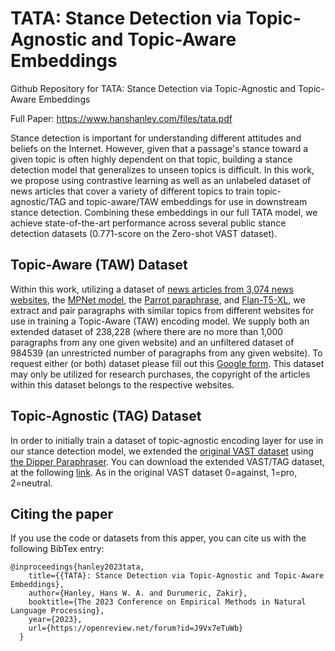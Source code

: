 # TATA: Stance Detection via Topic-Agnostic and Topic-Aware Embeddings
Github Repository for TATA: Stance Detection via Topic-Agnostic and Topic-Aware Embeddings

Full Paper: https://www.hanshanley.com/files/tata.pdf

Stance detection is important for understanding different attitudes and beliefs on the Internet. However, given that a passage's stance toward a given topic is often highly dependent on that topic, building a stance detection model that generalizes to unseen topics is difficult. In this work, we propose using contrastive learning as well as an unlabeled dataset of news articles that cover a variety of different topics to train topic-agnostic/TAG and topic-aware/TAW embeddings for use in downstream stance detection. Combining these embeddings in our full TATA model, we achieve state-of-the-art performance across several public stance detection datasets (0.771-score on the Zero-shot VAST dataset). 


## Topic-Aware (TAW) Dataset 
Within this work, utilizing a dataset of [news articles from 3,074 news websites](https://arxiv.org/abs/2305.09820), the [MPNet model](https://huggingface.co/sentence-transformers/all-mpnet-base-v2), the [Parrot paraphrase](https://github.com/PrithivirajDamodaran/Parrot_Paraphraser), and [Flan-T5-XL](https://huggingface.co/google/flan-t5-xl), we extract and pair paragraphs with similar topics from different websites for use in training a Topic-Aware (TAW) encoding model. We supply both an extended dataset of 238,228 (where there are no more than 1,000 paragraphs from any one given website) and an unfiltered  dataset of 984539 (an unrestricted number of paragraphs from any given website). To request either (or both) dataset please fill out this [Google form](https://forms.gle/hbiJ11ipbsmmXPfC6). This dataset may only be utilized for research purchases, the copyright of the articles within this dataset belongs to the respective websites. 

## Topic-Agnostic (TAG) Dataset
In order to initially train a dataset of topic-agnostic encoding layer for use in our stance detection model, we extended the [original VAST dataset](https://github.com/emilyallaway/zero-shot-stance) using [the Dipper Paraphraser](https://huggingface.co/kalpeshk2011/dipper-paraphraser-xxl). You can download the extended VAST/TAG dataset, at the following [link](). As in the original VAST dataset 0=against, 1=pro, 2=neutral.

## Citing the paper
If you use the code or datasets from this apper, you can cite us with the following BibTex entry:
```
@inproceedings{hanley2023tata,
    title={{TATA}: Stance Detection via Topic-Agnostic and Topic-Aware Embeddings},
    author={Hanley, Hans W. A. and Durumeric, Zakir},
    booktitle={The 2023 Conference on Empirical Methods in Natural Language Processing},
    year={2023},
    url={https://openreview.net/forum?id=J9Vx7eTuWb}
  }
```
